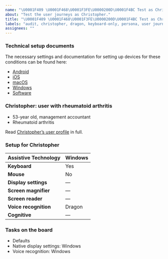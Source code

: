```yaml
---
name: "\U0001F409 \U0001F468\U0001F3FE\U0000200D\U0001F4BC Test as Christopher"
about: "Test the user journeys as Christopher."
title: "\U0001F409 \U0001F468\U0001F3FE\U0000200D\U0001F4BC Test as Christopher"
labels: "audit, christopher, dragon, keyboard-only, persona, user journey, voice recognition"
assignees: ""
---
```

### Technical setup documents

The necessary settings and documentation for setting up devices for these conditions can be found here:

- [Android](../blob/main/docs/ANDROID.md)
- [iOS](../blob/main/docs/IOS.md)
- [macOS](../blob/main/docs/MACOS.md)
- [Windows](../blob/main/docs/WINDOWS.md)
- [Software](../blob/main/docs/SOFTWARE.md)

### Christopher: user with rheumatoid arthritis

- 53-year old, management accountant
- Rheumatoid arthritis

Read [Christopher’s user profile](../blob/main/personas/CHRISTOPHER.md) in full.

### Setup for Christopher

| Assistive Technology  | Windows |
| --------------------- | ------- |
| **Keyboard**          | Yes     |
| **Mouse**             | No      |
| **Display settings**  | —       |
| **Screen magnifier**  | —       |
| **Screen reader**     | —       |
| **Voice recognition** | Dragon  |
| **Cognitive**         | —       |

### Tasks on the board

- Defaults
- Native display settings: Windows
- Voice recognition: Windows
